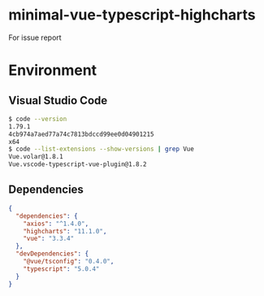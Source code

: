 # minimal-vue-typescript-highcharts
For issue report

# Environment

## Visual Studio Code
```sh
$ code --version
1.79.1
4cb974a7aed77a74c7813bdccd99ee0d04901215
x64
$ code --list-extensions --show-versions | grep Vue
Vue.volar@1.8.1
Vue.vscode-typescript-vue-plugin@1.8.2
```

## Dependencies
```json
{
  "dependencies": {
    "axios": "^1.4.0",
    "highcharts": "11.1.0",
    "vue": "3.3.4"
  },
  "devDependencies": {
    "@vue/tsconfig": "0.4.0",
    "typescript": "5.0.4"
  }
}
```
